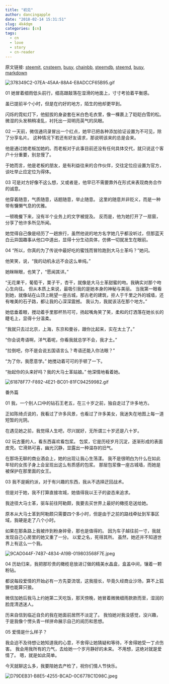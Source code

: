 ```yaml
---
title: "初见"
author: dancingapple
date: "2018-02-14 15:31:51"
slug: 4k4dqm
categories: [cn]
tags: 
  - cn
  - love
  - story
  - cn-reader
---
```


原文链接: [steemit](https://steemit.com), [cnsteem](https://cnsteem.com), [busy](https://busy.org), [chainbb](https://chainbb.com), [steemdb](https://steemdb.com), [steemd](https://steemd.com), [busy](https://busy.org), [markdown](https://raw.githubusercontent.com/pzhaonet/steem_dancingapple/master/content/post/4k4dqm.md)

![378349C2-07EA-45AA-88A4-E8ADCCF65B95.gif](https://steemitimages.com/DQmZ8BzmzToAqp9ZMN19RapTCp89d5Lk5TUncrn68J9PEBj/378349C2-07EA-45AA-88A4-E8ADCCF65B95.gif)

01
她冒着细雨低头前行，细高跟敲落在湿滑的地面上，寸寸考验着平衡感。

虽已提前半个小时，但是在约好的地方，陌生的他却更早到。

闪烁的霓虹灯下，他挺拔的身姿套在米白色毛衣里，像一棵裹上了皑皑白雪的松。
微湿的头发稍稍凌乱，衬托出一双明亮英气的凤眼。

02
一天前，微信通讯录冒出一个红点，她早已把各种添加验证设置为不可见，除了分享名片。
这种情况下若还有好友请求，那说明该来的总是会来。

他是通过她老板加她的。而老板对于此事目前还没有任何具体交代，就只说这个客户十分重要，别怠慢了。

于她而言，他是老板的朋友，是有利益往来的合作伙伴，交往定位应设置为官方，谈吐举止应定位为得体。

03
可是对方好像不这么想，又或者是，他早已不需要靠外在形式来表现商务合作的诚意。

他穿着随意，气质随意，话题随意，举止随意。
这里的随意并非贬义，而是一种带有慵懒气息的优雅。

一顿晚餐下来，没有半个业务上的文字被提及。
反而是，他为她打开了一扇窗，分享了他许多所见所闻。

她觉得自己像是经历了一趟旅行，虽然他说的地方名字她几乎都没听过，但那蓝天白云异国趣事从他口中道出，显得十分生动具体，仿佛一切就发生在眼前。

04
“所以，你真的为了传说中最好吃的蜜饯而冒险跑到大马士革吗？”她问。

他笑笑，说，“我的动机永远不会这么单纯。”

她眯眯眼，也笑了，“愿闻其详。”

“无花果干，葡萄干，栗子干，杏干，就像是大马士革甜蜜的吻。我确实对那个吻心生向往。
但从本质上来说，最吸引我的是她本身的神秘与美丽。
当我第一眼看到她，就像站在山顶上眺望一座古城，那古老的建筑，拒人于千里之外的城墙，还有唯美的石子路，都让我的心深深震撼。
我认为，我就该活在那个地方。”

她低垂着眼，搅动着手里那杯热可可，扬起嘴角笑了笑，柔和的灯洒落在她长长的睫毛上，显得十分温柔。

“我就只去过北京，上海，东京和曼谷，跟你比起来，实在太土了。”

“你会说粤语啊，洋气着呢，你看我就总学不会，我才土。”

“拉倒吧，你不是会说五国语言么？粤语还能入你法眼？”

“为了你，我愿意学。”
她搅动着可可的手顿了一下。

“抬起你的头来好吗？我的大马士革姑娘。”
他深情地看着她。

![61878F77-F892-4E21-BC01-81FC94259982.gif](https://steemitimages.com/DQmWrUW19pWNLA5myaki6qCGmT3kywS2zjQfHGvVDHe9VDp/61878F77-F892-4E21-BC01-81FC94259982.gif)

番外篇

01
我，一个别人口中的钻石王老五，在三十岁之前，独自走过了许多地方。

正如陈绮贞说的，我看过了许多风景，也看过了许多美女，我迷失在地图上每一道短暂的光阴。

在遇见她之前，我觉得人生吧，尽兴就好，无所谓三十岁还是八十岁。

02
玩古董的人，看东西喜欢看包浆。
包浆，它是历经岁月沉淀，逐渐形成的表面皮壳。它滑熟可喜，幽光沉静，显露出一种温存的旧气。

在那场无聊的商业酒会上，她的出现让我心生荡漾。
我不是很明白为什么在如此年轻的女孩子身上会呈现出这么有质感的包浆。
那层包浆像一座古城墙，而她是被保护在那里面的女王。

03
我不是婉约派，对于有兴趣的东西，我从不选择迂回战术。

但是对于她，我不打算直接攻城，她值得我以王子的姿态来追求。

我途径大马士革，驱车前往阿勒颇，我要去买世界上最好的橄揽皂送给她。

原本从大马士革到阿勒颇只需要四个多小时，但是由于之前的路线牵扯到军事区域，我硬是走了八个小时。

如果在那条路上我被炸到粉身碎骨，那也是值得的。
因为车子越往前一寸，我就发现自己心房里的她又重了一分。
以爱之名，死得其所。
虽然，她还并不知道世界上有这么一个我。

![9CAD044F-74B7-4834-A19B-019803568F7E.jpeg](https://steemitimages.com/DQmZGBVWYXjPLign9ubARhP9kJ8Gi1sgjYXMHHXX9B14cfT/9CAD044F-74B7-4834-A19B-019803568F7E.jpeg)

04
历劫归来，我把那珍贵的橄榄皂放进订做的精美水晶盒，盒盖中间，镶着一颗粉钻。

都说每段爱情的开始必有一方先耍流氓，这我擅长，毕竟久经商业沙场，算不上狐狸也能算只狼。

微信加她后我马上约她第二天吃饭，那天傍晚，她冒着微微细雨款款而至，湿润的脸庞清透迷人。

历来自信到临近自负的我在她面前居然不淡定了。
我怕她对我没感觉，没兴趣，于是我像个愣头青一样拼命展示自己的阅历和思想。

05
爱情是什么样子？

我会迫不及待想让她知道我的心意，不舍得让她猜疑和等待，不舍得她受一丁点伤害。
我会用我所有的力气，去给她一个岁月静好的未来。
不用想，这绝对就是爱情了。
嗯，就是如此简单。

今天就聊这么多，我要陪她去产检了，祝你们情人节快乐。

![D79DEB31-B8E5-4255-BCAD-0C6778C1D98C.jpeg](https://steemitimages.com/DQmQjVdTR6EWDWsPF9fwYG6bd7TK5tAh5rbDPkqBFGFje72/D79DEB31-B8E5-4255-BCAD-0C6778C1D98C.jpeg)
